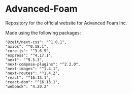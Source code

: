 # Advanced-Foam

Repository for the official website for Advanced Foam Inc.


Made using the following packages:

    "@zeit/next-css": "^1.0.1",
    "axios": "^0.18.1",
    "core-js": "^3.6.5",
    "express": "^4.17.1",
    "next": "^9.5.3",
    "next-compose-plugins": "^2.2.0",
    "next-images": "^1.4.1",
    "next-routes": "^1.4.2",
    "react": "^16.13.1",
    "react-dom": "^16.13.1",
    "webpack": "4.20.2"